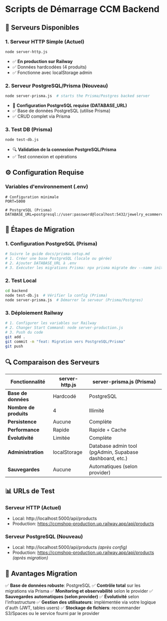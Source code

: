 # Scripts de Démarrage CCM Backend

## 🔄 Serveurs Disponibles

### 1. Serveur HTTP Simple (Actuel)
```bash
node server-http.js
```
- ✅ **En production sur Railway**
- ✅ Données hardcodées (4 produits)
- ✅ Fonctionne avec localStorage admin

### 2. Serveur PostgreSQL/Prisma (Nouveau)
```bash
node server-prisma.js  # starts the Prisma/Postgres backed server
```
- 🔧 **Configuration PostgreSQL requise (DATABASE_URL)**
- ✅ Base de données PostgreSQL (utilise Prisma)
- ✅ CRUD complet via Prisma

### 3. Test DB (Prisma)
```bash
node test-db.js
```
- 🔍 **Validation de la connexion PostgreSQL/Prisma**
- ✅ Test connexion et opérations

## ⚙️ Configuration Requise

### Variables d'environnement (.env)
```env
# Configuration minimale
PORT=5000

# PostgreSQL (Prisma)
DATABASE_URL=postgresql://user:password@localhost:5432/jewelry_ecommerce
```

## 🚀 Étapes de Migration

### 1. Configuration PostgreSQL (Prisma)
```bash
# Suivre le guide docs/prisma-setup.md
# 1. Créer une base PostgreSQL (locale ou gérée)
# 2. Ajouter DATABASE_URL à .env
# 3. Exécuter les migrations Prisma: npx prisma migrate dev --name init
```

### 2. Test Local
```bash
cd backend
node test-db.js  # Vérifier la config (Prisma)
node server-prisma.js  # Démarrer le serveur (Prisma/Postgres)
```

### 3. Déploiement Railway
```bash
# 1. Configurer les variables sur Railway
# 2. Changer Start Command: node server-production.js
# 3. Push du code
git add .
git commit -m "feat: Migration vers PostgreSQL/Prisma"
git push
```

## 🔍 Comparaison des Serveurs

| Fonctionnalité | server-http.js | server-prisma.js (Prisma) |
|---|---|---|
| **Base de données** | Hardcodé | PostgreSQL |
| **Nombre de produits** | 4 | Illimité |
| **Persistence** | Aucune | Complète |
| **Performance** | Rapide | Rapide + Cache |
| **Évolutivité** | Limitée | Complète |
| **Administration** | localStorage | Database admin tool (pgAdmin, Supabase dashboard, etc.) |
| **Sauvegardes** | Aucune | Automatiques (selon provider) |

## 📊 URLs de Test

### Serveur HTTP (Actuel)
- Local: http://localhost:5000/api/products
- Production: https://ccmshop-production.up.railway.app/api/products

### Serveur PostgreSQL (Nouveau)
- Local: http://localhost:5000/api/products *(après config)*
- Production: https://ccmshop-production.up.railway.app/api/products *(après migration)*

## 🎯 Avantages Migration

✅ **Base de données robuste**: PostgreSQL
✅ **Contrôle total** sur les migrations via Prisma
✅ **Monitoring et observabilité** selon le provider
✅ **Sauvegardes automatiques (selon provider)**
✅ **Évolutivité** selon l'infrastructure
✅ **Gestion des utilisateurs**: implémentée via votre logique d'auth (JWT, tables users)
✅ **Stockage de fichiers**: recommander S3/Spaces ou le service fourni par le provider
